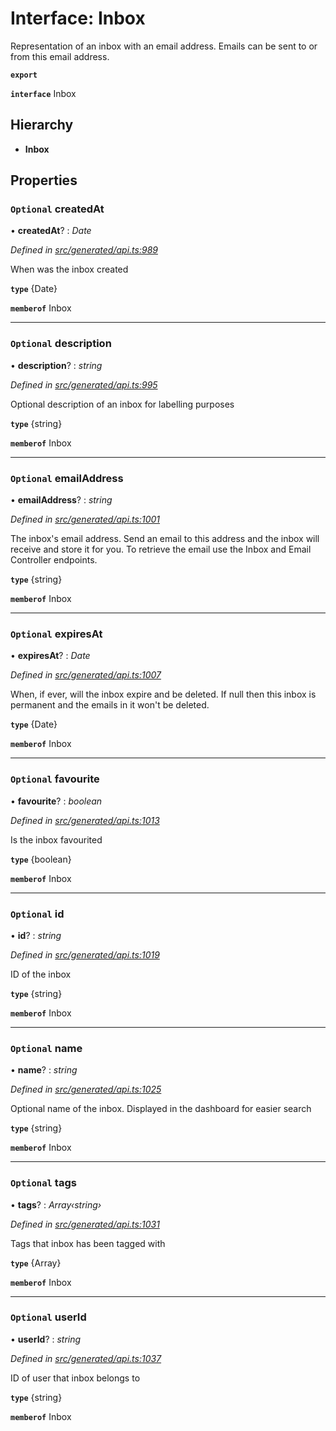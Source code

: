 # Interface: Inbox

Representation of an inbox with an email address. Emails can be sent to or from this email address.

**`export`** 

**`interface`** Inbox

## Hierarchy

* **Inbox**

## Properties

### `Optional` createdAt

• **createdAt**? : *Date*

*Defined in [src/generated/api.ts:989](https://github.com/mailslurp/mailslurp-client-ts-js/blob/5d485ad/src/generated/api.ts#L989)*

When was the inbox created

**`type`** {Date}

**`memberof`** Inbox

___

### `Optional` description

• **description**? : *string*

*Defined in [src/generated/api.ts:995](https://github.com/mailslurp/mailslurp-client-ts-js/blob/5d485ad/src/generated/api.ts#L995)*

Optional description of an inbox for labelling purposes

**`type`** {string}

**`memberof`** Inbox

___

### `Optional` emailAddress

• **emailAddress**? : *string*

*Defined in [src/generated/api.ts:1001](https://github.com/mailslurp/mailslurp-client-ts-js/blob/5d485ad/src/generated/api.ts#L1001)*

The inbox's email address. Send an email to this address and the inbox will receive and store it for you. To retrieve the email use the Inbox and Email Controller endpoints.

**`type`** {string}

**`memberof`** Inbox

___

### `Optional` expiresAt

• **expiresAt**? : *Date*

*Defined in [src/generated/api.ts:1007](https://github.com/mailslurp/mailslurp-client-ts-js/blob/5d485ad/src/generated/api.ts#L1007)*

When, if ever, will the inbox expire and be deleted. If null then this inbox is permanent and the emails in it won't be deleted.

**`type`** {Date}

**`memberof`** Inbox

___

### `Optional` favourite

• **favourite**? : *boolean*

*Defined in [src/generated/api.ts:1013](https://github.com/mailslurp/mailslurp-client-ts-js/blob/5d485ad/src/generated/api.ts#L1013)*

Is the inbox favourited

**`type`** {boolean}

**`memberof`** Inbox

___

### `Optional` id

• **id**? : *string*

*Defined in [src/generated/api.ts:1019](https://github.com/mailslurp/mailslurp-client-ts-js/blob/5d485ad/src/generated/api.ts#L1019)*

ID of the inbox

**`type`** {string}

**`memberof`** Inbox

___

### `Optional` name

• **name**? : *string*

*Defined in [src/generated/api.ts:1025](https://github.com/mailslurp/mailslurp-client-ts-js/blob/5d485ad/src/generated/api.ts#L1025)*

Optional name of the inbox. Displayed in the dashboard for easier search

**`type`** {string}

**`memberof`** Inbox

___

### `Optional` tags

• **tags**? : *Array‹string›*

*Defined in [src/generated/api.ts:1031](https://github.com/mailslurp/mailslurp-client-ts-js/blob/5d485ad/src/generated/api.ts#L1031)*

Tags that inbox has been tagged with

**`type`** {Array<string>}

**`memberof`** Inbox

___

### `Optional` userId

• **userId**? : *string*

*Defined in [src/generated/api.ts:1037](https://github.com/mailslurp/mailslurp-client-ts-js/blob/5d485ad/src/generated/api.ts#L1037)*

ID of user that inbox belongs to

**`type`** {string}

**`memberof`** Inbox
